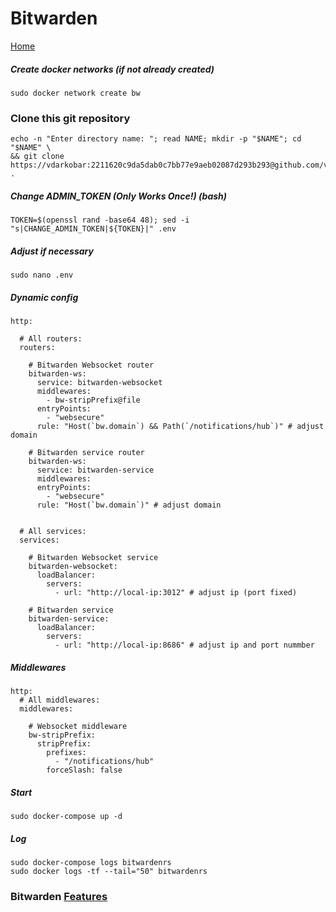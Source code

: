 # Bitwarden
  
<p align="left">
  <a href="https://github.com/vdarkobar/Home_Lab">Home</a>
</p>  
  
##### Create docker networks (*if not already created*)
```
sudo docker network create bw
```
### Clone this git repository
```
echo -n "Enter directory name: "; read NAME; mkdir -p "$NAME"; cd "$NAME" \
&& git clone https://vdarkobar:2211620c9da5dab0c7bb77e9aeb02087d293b293@github.com/vdarkobar/Bitwarden.git .
```
##### Change ADMIN_TOKEN (*Only Works Once!*) (bash)
```
TOKEN=$(openssl rand -base64 48); sed -i "s|CHANGE_ADMIN_TOKEN|${TOKEN}|" .env
```
##### Adjust if necessary
```
sudo nano .env
```
  
##### Dynamic config
```
http:

  # All routers:
  routers:
  
    # Bitwarden Websocket router
    bitwarden-ws:
      service: bitwarden-websocket
      middlewares:
        - bw-stripPrefix@file
      entryPoints:
        - "websecure"
      rule: "Host(`bw.domain`) && Path(`/notifications/hub`)" # adjust domain

    # Bitwarden service router
    bitwarden-ws:
      service: bitwarden-service
      middlewares:
      entryPoints:
        - "websecure"
      rule: "Host(`bw.domain`)" # adjust domain


  # All services:
  services:
  
    # Bitwarden Websocket service
    bitwarden-websocket:
      loadBalancer:
        servers:
          - url: "http://local-ip:3012" # adjust ip (port fixed)

    # Bitwarden service
    bitwarden-service:
      loadBalancer:
        servers:
          - url: "http://local-ip:8686" # adjust ip and port nummber

```
##### Middlewares 
```
http:
  # All middlewares:
  middlewares:
  
    # Websocket middleware
    bw-stripPrefix:
      stripPrefix:
        prefixes:
          - "/notifications/hub"
        forceSlash: false
```
##### Start
```
sudo docker-compose up -d
```
##### Log
```
sudo docker-compose logs bitwardenrs
sudo docker logs -tf --tail="50" bitwardenrs
```
  
### Bitwarden [Features](https://github.com/dani-garcia/bitwarden_rs/wiki)
